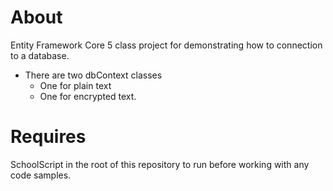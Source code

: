 ﻿# About

Entity Framework Core 5 class project for demonstrating how to connection to a database.

- There are two dbContext classes
  - One for plain text
  - One for encrypted text.

# Requires

SchoolScript in the root of this repository to run before working with any code samples.

